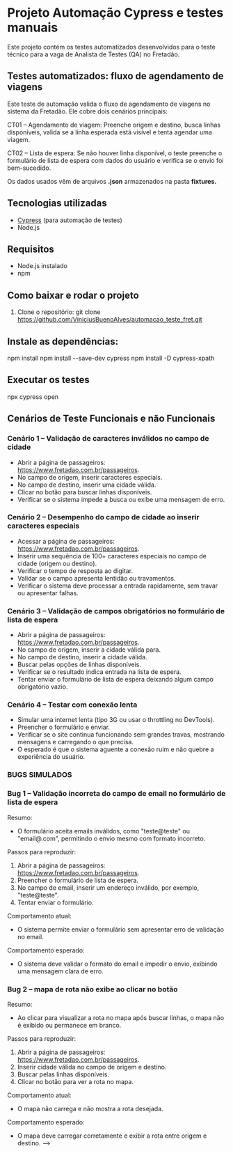 # Projeto Automação Cypress e testes manuais

Este projeto contém os testes automatizados desenvolvidos para o teste técnico para a vaga de Analista de Testes (QA) no Fretadão.

## Testes automatizados: fluxo de agendamento de viagens
Este teste de automação valida o fluxo de agendamento de viagens no sistema da Fretadão. Ele cobre dois cenários principais:

CT01 – Agendamento de viagem: Preenche origem e destino, busca linhas disponíveis, valida se a linha esperada está visível e tenta agendar uma viagem.

CT02 – Lista de espera: Se não houver linha disponível, o teste preenche o formulário de lista de espera com dados do usuário e verifica se o envio foi bem-sucedido.

Os dados usados vêm de arquivos **.json** armazenados na pasta **fixtures.**

## Tecnologias utilizadas
- [Cypress](https://www.cypress.io/) (para automação de testes)
- Node.js

## Requisitos
- Node.js instalado
- npm

## Como baixar e rodar o projeto
1. Clone o repositório:
git clone https://github.com/ViniciusBuenoAlves/automacao_teste_fret.git

## Instale as dependências:
npm install
npm install --save-dev cypress
npm install -D cypress-xpath

## Executar os testes 
npx cypress open

## Cenários de Teste Funcionais e não Funcionais

### Cenário 1 – Validação de caracteres inválidos no campo de cidade
- Abrir a página de passageiros: https://www.fretadao.com.br/passageiros.  
- No campo de origem, inserir caracteres especiais.
- No campo de destino, inserir uma cidade válida. 
- Clicar no botão para buscar linhas disponíveis. 
- Verificar se o sistema impede a busca ou exibe uma mensagem de erro.  

### Cenário 2 – Desempenho do campo de cidade ao inserir caracteres especiais
- Acessar a página de passageiros: https://www.fretadao.com.br/passageiros.
- Inserir uma sequência de 100+ caracteres especiais no campo de cidade (origem ou destino).
- Verificar o tempo de resposta ao digitar.
- Validar se o campo apresenta lentidão ou travamentos.
- Verificar o sistema deve processar a entrada rapidamente, sem travar ou apresentar falhas.

### Cenário 3 – Validação de campos obrigatórios no formulário de lista de espera
- Abrir a página de passageiros: https://www.fretadao.com.br/passageiros.  
- No campo de origem, inserir a cidade válida para.  
- No campo de destino, inserir a cidade válida.  
- Buscar pelas opções de linhas disponíveis.  
- Verificar se o resultado indica entrada na lista de espera.  
- Tentar enviar o formulário de lista de espera deixando algum campo obrigatório vazio.  

### Cenário 4 – Testar com conexão lenta
- Simular uma internet lenta (tipo 3G ou usar o throttling no DevTools).
- Preencher o formulário e enviar.
- Verificar se o site continua funcionando sem grandes travas, mostrando mensagens e carregando o que precisa.
- O esperado é que o sistema aguente a conexão ruim e não quebre a experiência do usuário.


### BUGS SIMULADOS

### Bug 1 – Validação incorreta do campo de email no formulário de lista de espera
Resumo:
- O formulário aceita emails inválidos, como "teste@teste" ou "email@.com", permitindo o envio mesmo com formato incorreto.

Passos para reproduzir:
1. Abrir a página de passageiros: https://www.fretadao.com.br/passageiros.
2. Preencher o formulário de lista de espera.
3. No campo de email, inserir um endereço inválido, por exemplo, "teste@teste".
4. Tentar enviar o formulário.

Comportamento atual:
- O sistema permite enviar o formulário sem apresentar erro de validação no email.

Comportamento esperado:
- O sistema deve validar o formato do email e impedir o envio, exibindo uma mensagem clara de erro.

### Bug 2 – mapa de rota não exibe ao clicar no botão
Resumo:
- Ao clicar para visualizar a rota no mapa após buscar linhas, o mapa não é exibido ou permanece em branco.

Passos para reproduzir:
1. Abrir a página de passageiros: https://www.fretadao.com.br/passageiros.
2. Inserir cidade válida no campo de origem e destino.
3. Buscar pelas linhas disponíveis.
4. Clicar no botão para ver a rota no mapa.

Comportamento atual:
- O mapa não carrega e não mostra a rota desejada.

Comportamento esperado:
- O mapa deve carregar corretamente e exibir a rota entre origem e destino. -->
